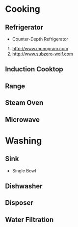 
# Cooking
## Refrigerator
* Counter-Depth Refrigerator

1. http://www.monogram.com
2. http://www.subzero-wolf.com

## Induction Cooktop
## Range
## Steam Oven
## Microwave


# Washing
## Sink
* Single Bowl

## Dishwasher
## Disposer
## Water Filtration

